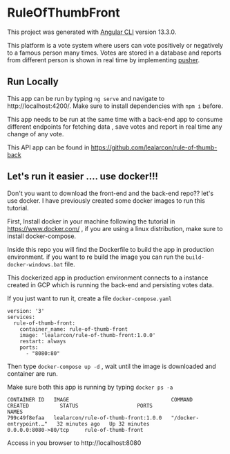 
# RuleOfThumbFront

This project was generated with [Angular CLI](https://github.com/angular/angular-cli) version 13.3.0.

This platform is a vote system where users can vote positively or negatively to a famous person many times.  Votes are stored in a database and reports from different person is shown in real time by implementing [pusher](https://pusher.com/).

## Run Locally

This app can be run by typing `ng serve`  and navigate to http://localhost:4200/. Make sure to install dependencies with `npm i` before.
 
This app needs to be run at the same time with a back-end app to consume different endpoints for fetching data , save votes and report in real time any change of any vote. 

This API app can be found in  https://github.com/lealarcon/rule-of-thumb-back 
  

## Let's run it easier .... use docker!!!
Don't you want to download the front-end and the back-end repo?? let's use docker. I have previously created some docker images to run this tutorial. 

First, Install docker in your machine following the tutorial in https://www.docker.com/  , if you are using a linux distribution, make sure to install docker-compose.

Inside this repo you will find the Dockerfile to build the app in production environment.  if you want to re build the image you can run the `build-docker-windows.bat` file. 

This dockerized app in production environment connects to a instance created in GCP which is running the back-end and persisting votes data.

If you just want to run it, create a file  `docker-compose.yaml`

```
version: '3'
services:
  rule-of-thumb-front:
    container_name: rule-of-thumb-front
    image: 'lealarcon/rule-of-thumb-front:1.0.0'
    restart: always
    ports:
      - "8080:80"
```
Then type `docker-compose up -d` , wait until the image is downloaded and container are run.

Make sure both this app is running by typing `docker ps -a` 

```
CONTAINER ID   IMAGE                                 COMMAND                  CREATED          STATUS                   PORTS                    NAMES
799c49f8efaa   lealarcon/rule-of-thumb-front:1.0.0   "/docker-entrypoint.…"   32 minutes ago   Up 32 minutes            0.0.0.0:8080->80/tcp     rule-of-thumb-front
```
Access in you browser  to http://localhost:8080